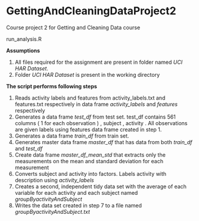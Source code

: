 # GettingAndCleaningDataProject2
Course project 2 for Getting and Cleaning Data course

run_analysis.R 

**Assumptions**

1. All files required for the assignment are present in folder named *UCI HAR Dataset*.
2. Folder *UCI HAR Dataset* is present in the working directory

**The script performs following steps**

1. Reads activity labels and features from activity_labels.txt and features.txt respectively in data frame *activity_labels* and *features* respectively 
2. Generates a data frame *test_df* from test set. test_df contains 561 columns ( 1 for each observation ) , subject , activity . All observations 
  are given labels using features data frame created in step 1.
3. Generates a data frame *train_df* from train set.
4. Generates master data frame *master_df* that has data from both *train_df* and *test_df*
5. Create data frame *master_df_mean_std* that extracts only the measurements on the mean and standard deviation for each measurement
6. Converts subject and activity into factors. Labels activity with description using *activity_labels* 
7. Creates a second, independent tidy data set with the average of each variable for each activity and each subject named *groupByactivityAndSubject*
8. Writes the data set created in step 7 to a file named *groupByactivityAndSubject.txt*